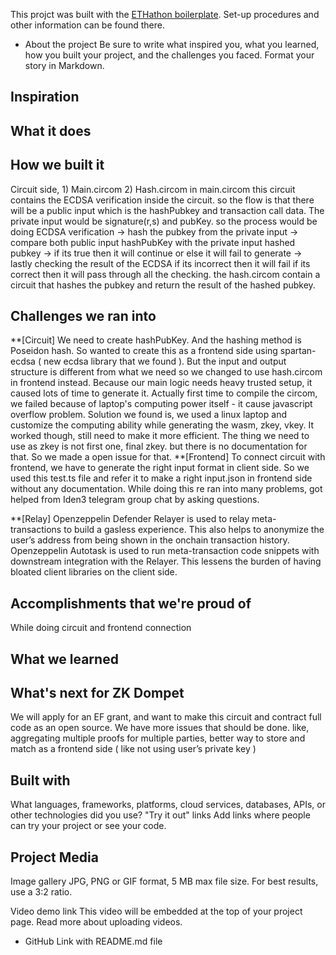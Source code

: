 This projct was built with the [ETHathon boilerplate](https://github.com/scio-labs/ethathon). Set-up procedures and other information can be found there.

* About the project
Be sure to write what inspired you, what you learned, how you built your project, and the challenges you faced. Format your story in Markdown.
## Inspiration


## What it does


## How we built it
Circuit side, 1) Main.circom 2) Hash.circom
in main.circom this circuit contains the ECDSA verification inside the circuit. so the flow is that there will be a public input which is the hashPubkey and transaction call data. The private input would be signature(r,s) and pubKey. so the process would be doing ECDSA verification → hash the pubkey from the private input → compare both public input hashPubKey with the private input hashed pubkey → if its true then it will continue or else it will fail to generate → lastly checking the result of the ECDSA if its incorrect then it will fail if its correct then it will pass through all the checking. 
the hash.circom contain a circuit that hashes the pubkey and return the result of the hashed pubkey.


## Challenges we ran into
**[Circuit]
We need to create hashPubKey. And the hashing method is Poseidon hash. So wanted to create this as a frontend side using spartan-ecdsa ( new ecdsa library that we found ). But the input and output structure is different from what we need so we changed to use hash.circom in frontend instead. 
Because our main logic needs heavy trusted setup, it caused lots of time to generate it. Actually first time to compile the circom, we failed because of laptop's computing power itself - it cause javascript overflow problem. Solution we found is, we used a linux laptop and customize the computing ability while generating the wasm, zkey, vkey. It worked though, still need to make it more efficient.
The thing we need to use as zkey is not first one, final zkey. but there is no documentation for that. So we made a open issue for that.
**[Frontend]
To connect circuit with frontend, we have to generate the right input format in client side. So we used this test.ts file and refer it to make a right input.json in frontend side without any documentation. While doing this re ran into many problems, got helped from Iden3 telegram group chat by asking questions. 

**[Relay]
Openzeppelin Defender Relayer is used to relay meta-transactions to build a gasless experience. This also helps to anonymize the user’s address from being shown in the onchain transaction history. 
Openzeppelin Autotask is used to run meta-transaction code snippets with downstream integration with the Relayer. This lessens the burden of having bloated client libraries on the client side.
 
## Accomplishments that we're proud of
While doing circuit and frontend connection

## What we learned

## What's next for ZK Dompet
We will apply for an EF grant, and want to make this circuit and contract full code as an open source. 
We have more issues that should be done. like, aggregating multiple proofs for multiple parties, better way to store and match as a frontend side ( like not using user’s private key ) 

## Built with
What languages, frameworks, platforms, cloud services, databases, APIs, or other technologies did you use?
"Try it out" links
Add links where people can try your project or see your code.

## Project Media

Image gallery
JPG, PNG or GIF format, 5 MB max file size. For best results, use a 3:2 ratio.


 
Video demo link
This video will be embedded at the top of your project page. Read more about uploading videos.

* GitHub Link with README.md file
